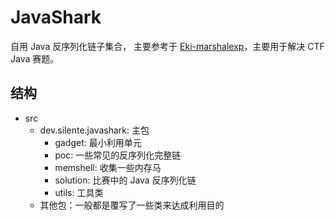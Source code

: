 # JavaShark

自用 Java 反序列化链子集合， 主要参考于 [Eki-marshalexp](https://github.com/EkiXu/marshalexp)，主要用于解决 CTF Java 赛题。

## 结构
- src
  - dev.silente.javashark: 主包
    - gadget: 最小利用单元
    - poc: 一些常见的反序列化完整链
    - memshell: 收集一些内存马
    - solution: 比赛中的 Java 反序列化链
    - utils: 工具类
  - 其他包：一般都是覆写了一些类来达成利用目的
